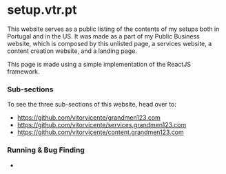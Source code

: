# setup.vtr.pt

This website serves as a public listing of the contents of my setups both in Portugal and in the US. It was made as a part of my Public Business website, which is composed by this unlisted page, a services website, a content creation website, and a landing page.

This page is made using a simple implementation of the ReactJS framework.

### Sub-sections
To see the three sub-sections of this website, head over to:
- https://github.com/vitorvicente/grandmen123.com
- https://github.com/vitorvicente/services.grandmen123.com
- https://github.com/vitorvicente/content.grandmen123.com


### Running & Bug Finding
-
